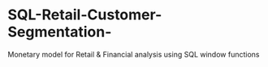 # SQL-Retail-Customer-Segmentation-
Monetary model for Retail &amp; Financial analysis using SQL window functions 
